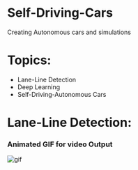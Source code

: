 # Self-Driving-Cars
Creating Autonomous cars and simulations

# Topics:
- Lane-Line Detection
- Deep Learning
- Self-Driving-Autonomous Cars

# Lane-Line Detection:
### Animated GIF for video Output
![gif](Lane-Line-Detection/lane_lines.gif)